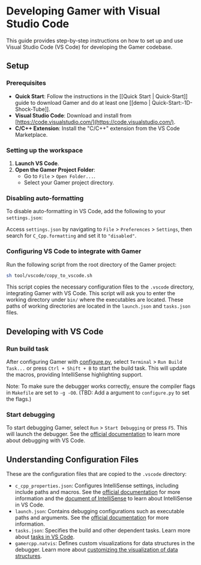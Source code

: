 # Developing Gamer with Visual Studio Code

This guide provides step-by-step instructions on how to set up and use Visual Studio Code (VS Code) for developing the Gamer codebase.

## Setup

### Prerequisites

- **Quick Start**: Follow the instructions in the [[Quick Start | Quick-Start]] guide to download Gamer and do at least one [[demo | Quick-Start:-1D-Shock-Tube]].
- **Visual Studio Code**: Download and install from [https://code.visualstudio.com/](https://code.visualstudio.com/).
- **C/C++ Extension**: Install the "C/C++" extension from the VS Code Marketplace.

### Setting up the workspace

1. **Launch VS Code**.
2. **Open the Gamer Project Folder**:
   - Go to `File` > `Open Folder...`.
   - Select your Gamer project directory.

### Disabling auto-formatting

To disable auto-formatting in VS Code, add the following to your `settings.json`:

Access `settings.json` by navigating to `File` > `Preferences` > `Settings`, then search for `C_Cpp.formatting` and set it to `"disabled"`.

### Configuring VS Code to integrate with Gamer

Run the following script from the root directory of the Gamer project:
```bash
sh tool/vscode/copy_to_vscode.sh
```
This script copies the necessary configuration files to the `.vscode` directory, integrating Gamer with VS Code. This script will ask you to enter the working directory under `bin/` where the executables are located. These paths of working directories are located in the `launch.json` and `tasks.json` files.

## Developing with VS Code

### Run build task

After configuring Gamer with [configure.py](https://github.com/gamer-project/gamer/wiki/Installation%3A-Configure.py), select `Terminal` > `Run Build Task...` or press `Ctrl + Shift + B` to start the build task. This will update the macros, providing IntelliSense highlighting support.

Note: To make sure the debugger works correctly, ensure the compiler flags in `Makefile` are set to `-g -O0`. (TBD: Add a argument to `configure.py` to set the flags.)

### Start debugging

To start debugging Gamer, select `Run` > `Start Debugging` or press `F5`. This will launch the debugger. See the [official documentation](https://code.visualstudio.com/docs/editor/debugging) to learn more about debugging with VS Code.

## Understanding Configuration Files

These are the configuration files that are copied to the `.vscode` directory:
- `c_cpp_properties.json`: Configures IntelliSense settings, including include paths and macros. See the [official documentation](https://code.visualstudio.com/docs/cpp/c-cpp-properties-schema-reference) for more information and the [document of IntelliSense](https://code.visualstudio.com/docs/editor/intellisense) to learn about IntelliSense in VS Code.
- `launch.json`: Contains debugging configurations such as executable paths and arguments. See the [official documentation](https://code.visualstudio.com/docs/cpp/launch-json-reference) for more information.
- `tasks.json`: Specifies the build and other dependent tasks. Learn more about [tasks in VS Code](https://code.visualstudio.com/docs/editor/tasks).
- `gamercpp.natvis`: Defines custom visualizations for data structures in the debugger. Learn more about [customizing the visualization of data structures](https://learn.microsoft.com/en-us/visualstudio/debugger/create-custom-views-of-native-objects?view=vs-2022).
